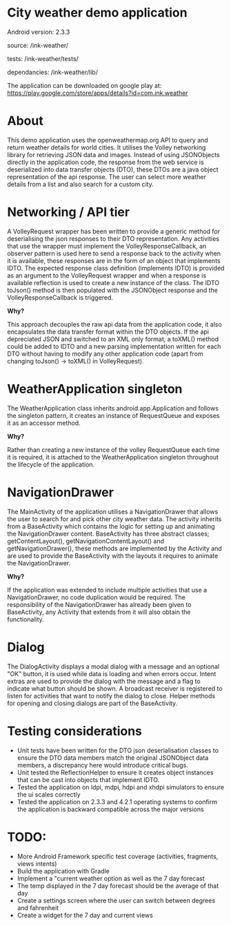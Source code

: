 City weather demo application
==================================================
Android version: 2.3.3

source: /ink-weather/

tests: /ink-weather/tests/

dependancies: /ink-weather/lib/

The application can be downloaded on google play at:
https://play.google.com/store/apps/details?id=com.ink.weather

# About
This demo application uses the openweathermap.org API to query and return weather details for world cities. It utilises the Volley networking
library for retrieving JSON data and images. Instead of using JSONObjects directly in the application code, the response from the web service
is deserialized into data transfer objects (DTO), these DTOs are a java object representation of the api response. The user can select more 
weather details from a list and also search for a custom city.

# Networking / API tier
A VolleyRequest wrapper has been written to provide a generic method for deserialising the json responses to their DTO representation. 
Any activities that use the wrapper must implement the VolleyResponseCallback, an observer pattern is used here to send a response 
back to the activity when it is available, these responses are in the form of an object that implements IDTO. The expected response class 
definition (implements IDTO) is provided as an argument to the VolleyRequest wrapper and when a response is available reflection is used to 
create a new instance of the class. The IDTO toJson() method is then populated with the JSONObject response and the VolleyResponseCallback is 
triggered.

**Why?**

This approach decouples the raw api data from the application code, it also encapsulates the data transfer format within the DTO objects. If the api
depreciated JSON and switched to an XML only format, a toXML() method could be added to IDTO and a new parsing implementation written for each DTO 
without having to modify any other application code (apart from changing toJson() -> toXML() in VolleyRequest).

# WeatherApplication singleton
The WeatherApplication class inherits android.app.Application and follows the singleton pattern, it creates an instance of RequestQueue and exposes 
it as an accessor method.

**Why?**

Rather than creating a new instance of the volley RequestQueue each time it is required, it is attached to the WeatherApplication singleton 
throughout the lifecycle of the application. 

# NavigationDrawer
The MainActivity of the application utilises a NavigationDrawer that allows the user to search for and pick other city weather data. The activity 
inherits from a BaseActivity which contains the logic for setting up and animating the NavigationDrawer content. BaseActivity has three abstract 
classes; getContentLayout(), getNavigationContentLayout() and getNavigationDrawer(), these methods are implemented by the Activity and are used to 
provide the BaseActivity with the layouts it requires to animate the NavigationDrawer.

**Why?**

If the application was extended to include multiple activities that use a NavigationDrawer, no code duplication would be required. The responsibility 
of the NavigationDrawer has already been given to BaseActivity, any Activity that extends from it will also obtain the functionality. 

# Dialog
The DialogActivity displays a modal dialog with a message and an optional "OK" button, it is used while data is loading and when errors occur. Intent 
extras are used to provide the dialog with the message and a flag to indicate what button should be shown. A broadcast receiver is registered to listen
for activities that want to notify the dialog to close. Helper methods for opening and closing dialogs are part of the BaseActivity.

# Testing considerations
- Unit tests have been written for the DTO json deserialisation classes to ensure the DTO data members match the original JSONObject data members, a 
discrepancy here would introduce critical bugs. 
- Unit tested the ReflectionHelper to ensure it creates object instances that can be cast into objects that implement IDTO.
- Tested the application on ldpi, mdpi, hdpi and xhdpi simulators to ensure the ui scales correctly
- Tested the application on 2.3.3 and 4.2.1 operating systems to confirm the application is backward compatible across the major versions

# TODO:
- More Android Framework specific test coverage (activities, fragments, views intents)
- Build the application with Gradle 
- Implement a "current weather option as well as the 7 day forecast
- The temp displayed in the 7 day forecast should be the average of that day
- Create a settings screen where the user can switch between degrees and fahrenheit
- Create a widget for the 7 day and current views 